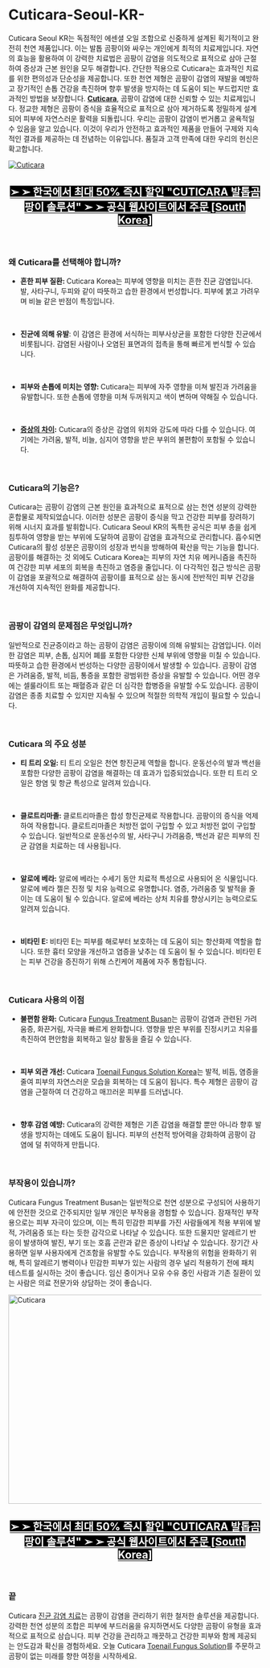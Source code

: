 # Cuticara-Seoul-KR-

<p>Cuticara Seoul KR는 독점적인 에센셜 오일 조합으로 신중하게 설계된 획기적이고 완전히 천연 제품입니다. 이는 발톱 곰팡이와 싸우는 개인에게 최적의 치료제입니다. 자연의 효능을 활용하여 이 강력한 치료법은 곰팡이 감염을 의도적으로 표적으로 삼아 근절하여 증상과 근본 원인을 모두 해결합니다. 간단한 적용으로 Cuticara는 효과적인 치료를 위한 편의성과 단순성을 제공합니다. 또한 천연 제형은 곰팡이 감염의 재발을 예방하고 장기적인 손톱 건강을 촉진하며 향후 발생을 방지하는 데 도움이 되는 부드럽지만 효과적인 방법을 보장합니다.&nbsp;<strong><a href="https://cuticaraa.kr/">Cuticara</a></strong>, 곰팡이 감염에 대한 신뢰할 수 있는 치료제입니다. 정교한 제형은 곰팡이 증식을 효율적으로 표적으로 삼아 제거하도록 정밀하게 설계되어 피부에 자연스러운 활력을 되돌립니다. 우리는 곰팡이 감염이 번거롭고 굴욕적일 수 있음을 알고 있습니다. 이것이 우리가 안전하고 효과적인 제품을 만들어 구제와 지속적인 결과를 제공하는 데 전념하는 이유입니다. 품질과 고객 만족에 대한 우리의 헌신은 확고합니다.</p>
<p><a href="https://cuticaraa.kr/go/checkout/"><img src="https://cuticaraa.kr/wp-content/uploads/2025/03/Cuticara-KR.jpg" alt="Cuticara" border="0" /></a></p>
<h2 style="text-align: center;"><span style="color: #ffffff; background-color: #000000;"><strong><a style="color: #ffffff; background-color: #000000;" href="https://cuticaraa.kr/go/checkout/"><u>➢ ➢ 한국에서 최대&nbsp;</u></a><a style="color: #ffffff; background-color: #000000;" href="https://cuticaraa.kr/go/checkout/"><u>50%&nbsp;</u><u>즉시 할인&nbsp;</u></a><a style="color: #ffffff; background-color: #000000;" href="https://cuticaraa.kr/go/checkout/"><u>"CUTICARA&nbsp;</u><u>발톱곰팡이 솔루션</u></a><a style="color: #ffffff; background-color: #000000;" href="https://cuticaraa.kr/go/checkout/"><u>" ➢ ➢&nbsp;</u><u>공식 웹사이트에서 주문&nbsp;</u></a><a style="color: #ffffff; background-color: #000000;" href="https://cuticaraa.kr/go/checkout/"><u>[South Korea]</u></a></strong></span></h2>
<p>&nbsp;</p>
<h3><strong>왜 Cuticara를 선택해야 합니까?</strong></h3>
<ul>
<li><strong>흔한 피부 질환</strong><strong>:&nbsp;</strong>Cuticara Korea는 피부에 영향을 미치는 흔한 진균 감염입니다. 발, 사타구니, 두피와 같이 따뜻하고 습한 환경에서 번성합니다. 피부에 붉고 가려우며 비늘 같은 반점이 특징입니다.</li>
</ul>
<p>&nbsp;</p>
<ul>
<li><strong>진균에 의해 유발</strong>: 이 감염은 환경에 서식하는 피부사상균을 포함한 다양한 진균에서 비롯됩니다. 감염된 사람이나 오염된 표면과의 접촉을 통해 빠르게 번식할 수 있습니다.</li>
</ul>
<p>&nbsp;</p>
<ul>
<li><strong>피부와 손톱에 미치는 영향</strong><strong>:&nbsp;</strong>Cuticara는 피부에 자주 영향을 미쳐 발진과 가려움을 유발합니다. 또한 손톱에 영향을 미쳐 두꺼워지고 색이 변하며 약해질 수 있습니다.</li>
</ul>
<p>&nbsp;</p>
<ul>
<li><strong><a href="https://online.visual-paradigm.com/community/book/cuticara-korea-pdf-240fquf7xj">증상의 차이</a>:</strong>&nbsp;Cuticara의 증상은 감염의 위치와 강도에 따라 다를 수 있습니다. 여기에는 가려움, 발적, 비늘, 심지어 영향을 받은 부위의 불편함이 포함될 수 있습니다.</li>
</ul>
<p>&nbsp;</p>
<h3><strong>Cuticara의 기능은?</strong></h3>
<p>Cuticara는 곰팡이 감염의 근본 원인을 효과적으로 표적으로 삼는 천연 성분의 강력한 혼합물로 제작되었습니다. 이러한 성분은 곰팡이 증식을 막고 건강한 피부를 장려하기 위해 시너지 효과를 발휘합니다. Cuticara Seoul KR의 독특한 공식은 피부 층을 쉽게 침투하여 영향을 받는 부위에 도달하여 곰팡이 감염을 효과적으로 관리합니다. 흡수되면 Cuticara의 활성 성분은 곰팡이의 성장과 번식을 방해하여 확산을 막는 기능을 합니다. 곰팡이를 해결하는 것 외에도 Cuticara Korea는 피부의 자연 치유 메커니즘을 촉진하여 건강한 피부 세포의 회복을 촉진하고 염증을 줄입니다. 이 다각적인 접근 방식은 곰팡이 감염을 포괄적으로 해결하여 곰팡이를 표적으로 삼는 동시에 전반적인 피부 건강을 개선하여 지속적인 완화를 제공합니다.</p>
<p>&nbsp;</p>
<h3><strong>곰팡이 감염의 문제점은 무엇입니까?</strong></h3>
<p>일반적으로 진균증이라고 하는 곰팡이 감염은 곰팡이에 의해 유발되는 감염입니다. 이러한 감염은 피부, 손톱, 심지어 폐를 포함한 다양한 신체 부위에 영향을 미칠 수 있습니다. 따뜻하고 습한 환경에서 번성하는 다양한 곰팡이에서 발생할 수 있습니다. 곰팡이 감염은 가려움증, 발적, 비듬, 통증을 포함한 광범위한 증상을 유발할 수 있습니다. 어떤 경우에는 셀룰라이트 또는 패혈증과 같은 더 심각한 합병증을 유발할 수도 있습니다. 곰팡이 감염은 종종 치료할 수 있지만 지속될 수 있으며 적절한 의학적 개입이 필요할 수 있습니다.</p>
<p>&nbsp;</p>
<h3><strong>Cuticara&nbsp;의 주요 성분</strong></h3>
<ul>
<li><strong>티 트리 오일</strong><strong>:&nbsp;</strong>티 트리 오일은 천연 항진균제 역할을 합니다. 운동선수의 발과 백선을 포함한 다양한 곰팡이 감염을 해결하는 데 효과가 입증되었습니다. 또한 티 트리 오일은 항염 및 항균 특성으로 알려져 있습니다.</li>
</ul>
<p>&nbsp;</p>
<ul>
<li><strong>클로트리마졸</strong><strong>:&nbsp;</strong>클로트리마졸은 합성 항진균제로 작용합니다. 곰팡이의 증식을 억제하여 작용합니다. 클로트리마졸은 처방전 없이 구입할 수 있고 처방전 없이 구입할 수 있습니다. 일반적으로 운동선수의 발, 사타구니 가려움증, 백선과 같은 피부의 진균 감염을 치료하는 데 사용됩니다.</li>
</ul>
<p>&nbsp;</p>
<ul>
<li><strong>알로에 베라</strong><strong>:</strong>&nbsp;알로에 베라는 수세기 동안 치료적 특성으로 사용되어 온 식물입니다. 알로에 베라 젤은 진정 및 치유 능력으로 유명합니다. 염증, 가려움증 및 발적을 줄이는 데 도움이 될 수 있습니다. 알로에 베라는 상처 치유를 향상시키는 능력으로도 알려져 있습니다.</li>
</ul>
<p>&nbsp;</p>
<ul>
<li><strong>비타민&nbsp;</strong><strong>E:&nbsp;</strong>비타민 E는 피부를 해로부터 보호하는 데 도움이 되는 항산화제 역할을 합니다. 또한 흉터 모양을 개선하고 염증을 낮추는 데 도움이 될 수 있습니다. 비타민 E는 피부 건강을 증진하기 위해 스킨케어 제품에 자주 통합됩니다.</li>
</ul>
<p>&nbsp;</p>
<h3><strong>Cuticara 사용의 이점</strong></h3>
<ul>
<li><strong>불편함 완화</strong><strong>:</strong>&nbsp;Cuticara&nbsp;<a href="https://slimorolcaps.de/">Fungus Treatment Busan</a>는 곰팡이 감염과 관련된 가려움증, 화끈거림, 자극을 빠르게 완화합니다. 영향을 받은 부위를 진정시키고 치유를 촉진하여 편안함을 회복하고 일상 활동을 즐길 수 있습니다.</li>
</ul>
<p>&nbsp;</p>
<ul>
<li><strong>피부 외관 개선</strong><strong>:&nbsp;</strong>Cuticara&nbsp;<a href="https://cbdserenitygarden.com/">Toenail Fungus Solution Korea</a>는 발적, 비듬, 염증을 줄여 피부의 자연스러운 모습을 회복하는 데 도움이 됩니다. 특수 제형은 곰팡이 감염을 근절하여 더 건강하고 매끄러운 피부를 드러냅니다.</li>
</ul>
<p>&nbsp;</p>
<ul>
<li><strong>향후 감염 예방</strong><strong>:</strong>&nbsp;Cuticara의 강력한 제형은 기존 감염을 해결할 뿐만 아니라 향후 발생을 방지하는 데에도 도움이 됩니다. 피부의 선천적 방어력을 강화하여 곰팡이 감염에 덜 취약하게 만듭니다.</li>
</ul>
<p>&nbsp;</p>
<h3><strong>부작용이 있습니까?</strong></h3>
<p>Cuticara Fungus Treatment Busan는 일반적으로 천연 성분으로 구성되어 사용하기에 안전한 것으로 간주되지만 일부 개인은 부작용을 경험할 수 있습니다. 잠재적인 부작용으로는 피부 자극이 있으며, 이는 특히 민감한 피부를 가진 사람들에게 적용 부위에 발적, 가려움증 또는 타는 듯한 감각으로 나타날 수 있습니다. 또한 드물지만 알레르기 반응이 발생하여 발진, 부기 또는 호흡 곤란과 같은 증상이 나타날 수 있습니다. 장기간 사용하면 일부 사용자에게 건조함을 유발할 수도 있습니다. 부작용의 위험을 완화하기 위해, 특히 알레르기 병력이나 민감한 피부가 있는 사람의 경우 널리 적용하기 전에 패치 테스트를 실시하는 것이 좋습니다. 임신 중이거나 모유 수유 중인 사람과 기존 질환이 있는 사람은 의료 전문가와 상담하는 것이 좋습니다.</p>
<p><a href="https://cuticaraa.kr/go/checkout/"><img src="https://cuticaraa.kr/wp-content/uploads/2025/03/Cuticara-Review-Korea.jpg" alt="Cuticara" width="909" height="416" border="0" /></a></p>
<h2 style="text-align: center;"><span style="color: #ffffff; background-color: #000000;"><strong><a style="color: #ffffff; background-color: #000000;" href="https://cuticaraa.kr/go/checkout/"><u>➢ ➢ 한국에서 최대&nbsp;</u></a><a style="color: #ffffff; background-color: #000000;" href="https://cuticaraa.kr/go/checkout/"><u>50%&nbsp;</u><u>즉시 할인&nbsp;</u></a><a style="color: #ffffff; background-color: #000000;" href="https://cuticaraa.kr/go/checkout/"><u>"CUTICARA&nbsp;</u><u>발톱곰팡이 솔루션</u></a><a style="color: #ffffff; background-color: #000000;" href="https://cuticaraa.kr/go/checkout/"><u>" ➢ ➢&nbsp;</u><u>공식 웹사이트에서 주문&nbsp;</u></a><a style="color: #ffffff; background-color: #000000;" href="https://cuticaraa.kr/go/checkout/"><u>[South Korea]</u></a></strong></span></h2>
<p>&nbsp;</p>
<h3><strong>끝</strong></h3>
<p>Cuticara&nbsp;<a href="https://saintskinserumau.com/">진균 감염 치료</a>는 곰팡이 감염을 관리하기 위한 철저한 솔루션을 제공합니다. 강력한 천연 성분의 조합은 피부에 부드러움을 유지하면서도 다양한 곰팡이 유형을 효과적으로 표적으로 삼습니다. 피부 건강을 관리하고 깨끗하고 건강한 피부와 함께 제공되는 안도감과 확신을 경험하세요. 오늘 Cuticara&nbsp;<a href="https://vivoguthealth.com/">Toenail Fungus Solution</a>를 주문하고 곰팡이 없는 미래를 향한 여정을 시작하세요.</p>
